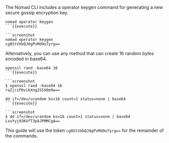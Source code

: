 The Nomad CLI includes a operator keygen command for generating a new secure gossip encryption key.

```shell
nomad operator keygen
```{{execute}}

```screenshot
nomad operator keygen
cg8StVXbQJ0gPvMd9o7yrg==
```

Alternatively, you can use any method that can create 16 random bytes encoded in base64.

```shell
openssl rand -base64 16
```{{execute}}

```screenshot
$ openssl rand -base64 16
raZjciP8vikXng2S5X0m9w==
```

```shell
dd if=/dev/urandom bs=16 count=1 status=none | base64
```{{execute}}

```screenshot
$ dd if=/dev/urandom bs=16 count=1 status=none | base64
LsuYyj93KVfT3pAJPMMCgA==
```

This guide will use the token `cg8StVXbQJ0gPvMd9o7yrg==` for the remainder of
the commands.